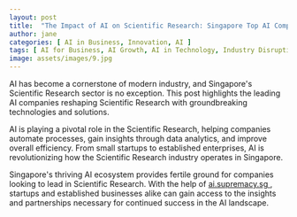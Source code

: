 ```yaml
---
layout: post
title:  "The Impact of AI on Scientific Research: Singapore Top AI Companies"
author: jane
categories: [ AI in Business, Innovation, AI ]
tags: [ AI for Business, AI Growth, AI in Technology, Industry Disruption ]
image: assets/images/9.jpg
---
```


AI has become a cornerstone of modern industry, and Singapore's Scientific Research sector is no exception. This post highlights the leading AI companies reshaping Scientific Research with groundbreaking technologies and solutions.

AI is playing a pivotal role in the Scientific Research, helping companies automate processes, gain insights through data analytics, and improve overall efficiency. From small startups to established enterprises, AI is revolutionizing how the Scientific Research industry operates in Singapore.

Singapore's thriving AI ecosystem provides fertile ground for companies looking to lead in Scientific Research. With the help of <a href="https://ai.supremacy.sg" target="_blank"> ai.supremacy.sg </a>, startups and established businesses alike can gain access to the insights and partnerships necessary for continued success in the AI landscape.
